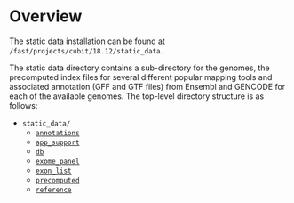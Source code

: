 # Overview

The static data installation can be found at  `/fast/projects/cubit/18.12/static_data`.

The static data directory contains a sub-directory for the genomes, the precomputed index files for several different popular mapping tools and associated annotation (GFF and GTF files) from Ensembl and GENCODE for each of the available genomes.
The top-level directory structure is as follows:

* `static_data/`
    * [`annotations`](/cubit/annotations.md)
    * [`app_support`](/cubit/app-support.md)
    * [`db`](/cubit/databases.md)
    * [`exome_panel`](/cubit/exomes-panels.md)
    * [`exon_list`](/cubit/exon-lists.md)
    * [`precomputed`](/cubit/index-files.md)
    * [`reference`](/cubit/references.md)
